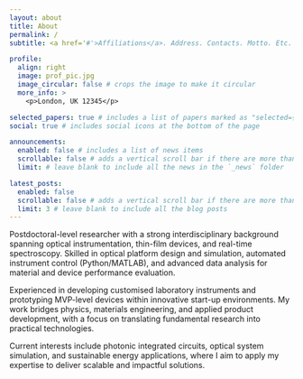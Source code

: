 ```yaml
---
layout: about
title: About
permalink: /
subtitle: <a href='#'>Affiliations</a>. Address. Contacts. Motto. Etc.

profile:
  align: right
  image: prof_pic.jpg
  image_circular: false # crops the image to make it circular
  more_info: >
    <p>London, UK 12345</p>

selected_papers: true # includes a list of papers marked as "selected={true}"
social: true # includes social icons at the bottom of the page

announcements:
  enabled: false # includes a list of news items
  scrollable: false # adds a vertical scroll bar if there are more than 3 news items
  limit: # leave blank to include all the news in the `_news` folder

latest_posts:
  enabled: false
  scrollable: false # adds a vertical scroll bar if there are more than 3 new posts items
  limit: 3 # leave blank to include all the blog posts
---
```


Postdoctoral-level researcher with a strong interdisciplinary background spanning optical instrumentation, thin-film devices, and real-time spectroscopy. Skilled in optical platform design and simulation, automated instrument control (Python/MATLAB), and advanced data analysis for material and device performance evaluation.

Experienced in developing customised laboratory instruments and prototyping MVP-level devices within innovative start-up environments. My work bridges physics, materials engineering, and applied product development, with a focus on translating fundamental research into practical technologies.

Current interests include photonic integrated circuits, optical system simulation, and sustainable energy applications, where I aim to apply my expertise to deliver scalable and impactful solutions.
